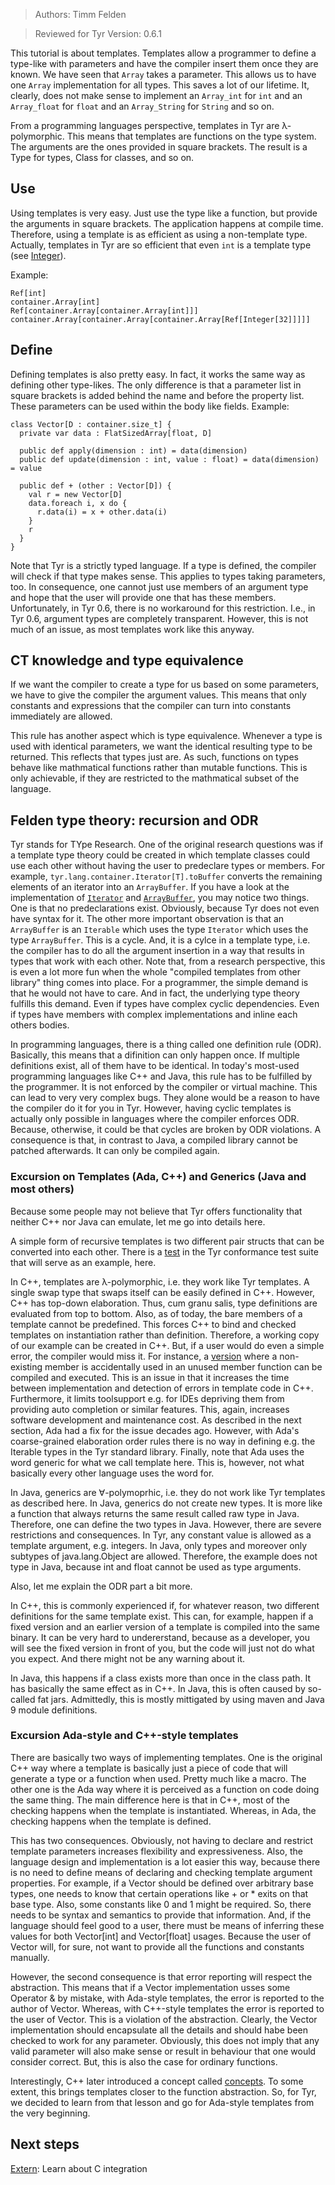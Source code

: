 > Authors: Timm Felden

> Reviewed for Tyr Version: 0.6.1

This tutorial is about templates.
Templates allow a programmer to define a type-like with parameters and have the compiler insert them once they are known.
We have seen that ```Array``` takes a parameter.
This allows us to have one ```Array``` implementation for all types.
This saves a lot of our lifetime.
It, clearly, does not make sense to implement an ```Array_int``` for ```int``` and an ```Array_float``` for ```float``` and an ```Array_String``` for ```String``` and so on.

From a programming languages perspective, templates in Tyr are λ-polymorphic.
This means that templates are functions on the type system.
The arguments are the ones provided in square brackets.
The result is a Type for types, Class for classes, and so on.


## Use

Using templates is very easy.
Just use the type like a function, but provide the arguments in square brackets.
The application happens at compile time.
Therefore, using a template is as efficient as using a non-template type.
Actually, templates in Tyr are so efficient that even ```int``` is a template type (see [Integer](https://github.com/tyr-lang/stdlib/blob/master/lang/src/integer.tyr)).

Example:
```
Ref[int]
container.Array[int]
Ref[container.Array[container.Array[int]]]
container.Array[container.Array[container.Array[Ref[Integer[32]]]]]
```


## Define

Defining templates is also pretty easy.
In fact, it works the same way as defining other type-likes.
The only difference is that a parameter list in square brackets is added behind the name and before the property list.
These parameters can be used within the body like fields.
Example:
```
class Vector[D : container.size_t] {
  private var data : FlatSizedArray[float, D]
  
  public def apply(dimension : int) = data(dimension)
  public def update(dimension : int, value : float) = data(dimension) = value
  
  public def + (other : Vector[D]) {
    val r = new Vector[D]
    data.foreach i, x do {
      r.data(i) = x + other.data(i)
    }
    r
  }
}
```

Note that Tyr is a strictly typed language.
If a type is defined, the compiler will check if that type makes sense.
This applies to types taking parameters, too.
In consequence, one cannot just use members of an argument type and hope that the user will provide one that has these members.
Unfortunately, in Tyr 0.6, there is no workaround for this restriction.
I.e., in Tyr 0.6, argument types are completely transparent.
However, this is not much of an issue, as most templates work like this anyway.


## CT knowledge and type equivalence

If we want the compiler to create a type for us based on some parameters, we have to give the compiler the argument values.
This means that only constants and expressions that the compiler can turn into constants immediately are allowed.

This rule has another aspect which is type equivalence.
Whenever a type is used with identical parameters, we want the identical resulting type to be returned.
This reflects that types just are.
As such, functions on types behave like mathmatical functions rather than mutable functions.
This is only achievable, if they are restricted to the mathmatical subset of the language.


## Felden type theory: recursion and ODR

Tyr stands for TYpe Research.
One of the original research questions was if a template type theory could be created in which template classes could use each other without having the user to predeclare types or members.
For example, ```tyr.lang.container.Iterator[T].toBuffer``` converts the remaining elements of an iterator into an ```ArrayBuffer```.
If you have a look at the implementation of [```Iterator```](https://github.com/tyr-lang/stdlib/blob/master/lang/src/container/iterator.tyr) and [```ArrayBuffer```](https://github.com/tyr-lang/stdlib/blob/master/lang/src/container/arrayBuffer.tyr), you may notice two things.
One is that no predeclarations exist.
Obviously, because Tyr does not even have syntax for it.
The other more important observation is that an ```ArrayBuffer``` is an ```Iterable``` which uses the type ```Iterator``` which uses the type ```ArrayBuffer```.
This is a cycle.
And, it is a cylce in a template type, i.e. the compiler has to do all the argument insertion in a way that results in types that work with each other.
Note that, from a research perspective, this is even a lot more fun when the whole "compiled templates from other library" thing comes into place.
For a programmer, the simple demand is that he would not have to care.
And in fact, the underlying type theory fulfills this demand.
Even if types have complex cyclic dependencies.
Even if types have members with complex implementations and inline each others bodies.

In programming languages, there is a thing called one definition rule (ODR).
Basically, this means that a difinition can only happen once.
If multiple definitions exist, all of them have to be identical.
In today's most-used programming languages like C++ and Java, this rule has to be fulfilled by the programmer.
It is not enforced by the compiler or virtual machine.
This can lead to very very complex bugs.
They alone would be a reason to have the compiler do it for you in Tyr.
However, having cyclic templates is actually only possible in languages where the compiler enforces ODR.
Because, otherwise, it could be that cycles are broken by ODR violations.
A consequence is that, in contrast to Java, a compiled library cannot be patched afterwards.
It can only be compiled again.


### Excursion on Templates (Ada, C++) and Generics (Java and most others)

Because some people may not believe that Tyr offers functionality that neither C++ nor Java can emulate, let me go into details here.

A simple form of recursive templates is two different pair structs that can be converted into each other.
There is a [test](https://github.com/tyr-lang/test.conformance/blob/master/0.6.0/accept/qswap/mar.tyr) in the Tyr conformance test suite that will serve as an example, here.

In C++, templates are λ-polymorphic, i.e. they work like Tyr templates.
A single swap type that swaps itself can be easily defined in C++.
However, C++ has top-down elaboration.
Thus, cum granu salis, type definitions are evaluated from top to bottom.
Also, as of today, the bare members of a template cannot be predefined.
This forces C++ to bind and checked templates on instantiation rather than definition.
Therefore, a working copy of our example can be created in C++.
But, if a user would do even a simple error, the compiler would miss it.
For instance, a [version](main.cpp) where a non-existing member is accidentally used in an unused member function can be compiled and executed.
This is an issue in that it increases the time between implementation and detection of errors in template code in C++.
Furthermore, it limits toolsupport e.g. for IDEs depriving them from providing auto completion or similar features.
This, again, increases software development and maintenance cost.
As described in the next section, Ada had a fix for the issue decades ago.
However, with Ada's coarse-grained elaboration order rules there is no way in defining e.g. the Iterable types in the Tyr standard library.
Finally, note that Ada uses the word generic for what we call template here.
This is, however, not what basically every other language uses the word for.

In Java, generics are ∀-polymoprhic, i.e. they do not work like Tyr templates as described here.
In Java, generics do not create new types.
It is more like a function that always returns the same result called raw type in Java.
Therefore, one can define the two types in Java.
However, there are severe restrictions and consequences.
In Tyr, any constant value is allowed as a template argument, e.g. integers.
In Java, only types and moreover only subtypes of java.lang.Object are allowed.
Therefore, the example does not type in Java, because int and float cannot be used as type arguments.


Also, let me explain the ODR part a bit more.

In C++, this is commonly experienced if, for whatever reason, two different definitions for the same template exist.
This can, for example, happen if a fixed version and an earlier version of a template is compiled into the same binary.
It can be very hard to undererstand, because as a developer, you will see the fixed version in front of you, but the code will just not do what you expect.
And there might not be any warning about it.

In Java, this happens if a class exists more than once in the class path.
It has basically the same effect as in C++.
In Java, this is often caused by so-called fat jars.
Admittedly, this is mostly mittigated by using maven and Java 9 module definitions.


### Excursion Ada-style and C++-style templates

There are basically two ways of implementing templates.
One is the original C++ way where a template is basically just a piece of code that will generate a type or a function when used.
Pretty much like a macro.
The other one is the Ada way where it is perceived as a function on code doing the same thing.
The main difference here is that in C++, most of the checking happens when the template is instantiated.
Whereas, in Ada, the checking happens when the template is defined.

This has two consequences.
Obviously, not having to declare and restrict template parameters increases flexibility and expressiveness.
Also, the language design and implementation is a lot easier this way, because there is no need to define means of declaring and checking template argument properties.
For example, if a Vector should be defined over arbitrary base types, one needs to know that certain operations like + or * exits on that base type.
Also, some constants like 0 and 1 might be required.
So, there needs to be syntax and semantics to provide that information.
And, if the language should feel good to a user, there must be means of inferring these values for both Vector[int] and Vector[float] usages.
Because the user of Vector will, for sure, not want to provide all the functions and constants manually.

However, the second consequence is that error reporting will respect the abstraction.
This means that if a Vector implementation usses some Operator & by mistake, with Ada-style templates, the error is reported to the author of Vector.
Whereas, with C++-style templates the error is reported to the user of Vector.
This is a violation of the abstraction.
Clearly, the Vector implementation should encapsulate all the details and should habe been checked to work for any parameter.
Obviously, this does not imply that any valid parameter will also make sense or result in behaviour that one would consider correct.
But, this is also the case for ordinary functions.

Interestingly, C++ later introduced a concept called [concepts](https://en.wikipedia.org/wiki/Concepts_(C++)).
To some extent, this brings templates closer to the function abstraction.
So, for Tyr, we decided to learn from that lesson and go for Ada-style templates from the very beginning.


## Next steps

[Extern](https://github.com/tyr-lang/tutorials/tree/master/advanced/Extern): Learn about C integration
